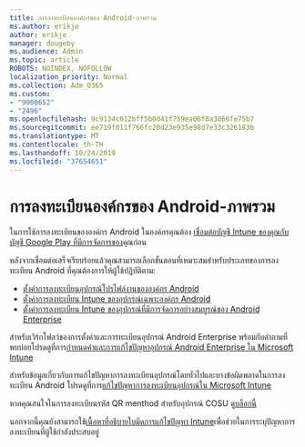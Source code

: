 ```yaml
---
title: การลงทะเบียนองค์กรของ Android-ภาพรวม
ms.author: erikje
author: erikje
manager: dougeby
ms.audience: Admin
ms.topic: article
ROBOTS: NOINDEX, NOFOLLOW
localization_priority: Normal
ms.collection: Adm_O365
ms.custom:
- "9000652"
- "2496"
ms.openlocfilehash: 9c9134c012bff5b0d41f759ea06f8a3066fe75b7
ms.sourcegitcommit: ee719f011f766fc20d23e935e98d7e33c326183b
ms.translationtype: MT
ms.contentlocale: th-TH
ms.lasthandoff: 10/24/2019
ms.locfileid: "37654651"
---
```

# <a name="android-enterprise-enrollment---overview"></a>การลงทะเบียนองค์กรของ Android-ภาพรวม

ในการใช้การลงทะเบียนขององค์กร Android ในองค์กรคุณต้อง [เชื่อมต่อบัญชี Intune ของคุณกับบัญชี Google Play ที่มีการจัดการของ](https://docs.microsoft.com/intune/enrollment/connect-intune-android-enterprise)คุณก่อน 

หลังจากเชื่อมต่อเสร็จเรียบร้อยแล้วคุณสามารถเลือกขั้นตอนที่เหมาะสมสำหรับประเภทของการลงทะเบียน Android ที่คุณต้องการให้ผู้ใช้ปฏิบัติตาม:

- [ตั้งค่าการลงทะเบียนอุปกรณ์โปรไฟล์งานขององค์กร Android](https://docs.microsoft.com/intune/enrollment/android-work-profile-enroll)
- [ตั้งค่าการลงทะเบียน Intune ของอุปกรณ์เฉพาะองค์กร Android](https://docs.microsoft.com/intune/enrollment/android-kiosk-enroll)
- [ตั้งค่าการลงทะเบียน Intune ของอุปกรณ์ที่มีการจัดการอย่างสมบูรณ์ของ Android Enterprise](https://docs.microsoft.com/intune/enrollment/android-fully-managed-enroll)

สำหรับเวิร์กโฟลว์ของการตั้งค่าและการทะเบียนอุปกรณ์ Android Enterprise พร้อมกับคำถามที่พบบ่อยโปรดดูที่การ[กำหนดค่าและการแก้ไขปัญหาอุปกรณ์ Android Enterprise ใน Microsoft Intune](https://support.microsoft.com/help/4476974/configuring-and-troubleshooting-android-enterprise-devices-in-intune)

สำหรับข้อมูลเกี่ยวกับการแก้ไขปัญหาการลงทะเบียนอุปกรณ์โดยทั่วไปและบางข้อผิดพลาดในการลงทะเบียน Android โปรดดูที่การ[แก้ไขปัญหาการลงทะเบียนอุปกรณ์ใน Microsoft Intune](https://docs.microsoft.com/intune/enrollment/troubleshoot-device-enrollment-in-intune)

หากคุณสนใจในการลงทะเบียนรหัส QR menthod สำหรับอุปกรณ์ COSU ดู[บล็อกนี้](https://techcommunity.microsoft.com/t5/Intune-Customer-Success/COSU-Configuration-and-Enrollment-using-the-QR-code-enrollment/ba-p/280184)

นอกจากนี้คุณยังสามารถใช้[เนื้อหาที่อธิบายใบมีดการแก้ไขปัญหา Intune](https://docs.microsoft.com/intune/fundamentals/help-desk-operators)เพื่อช่วยในการระบุปัญหาการลงทะเบียนที่ผู้ใช้กำลังประสบอยู่